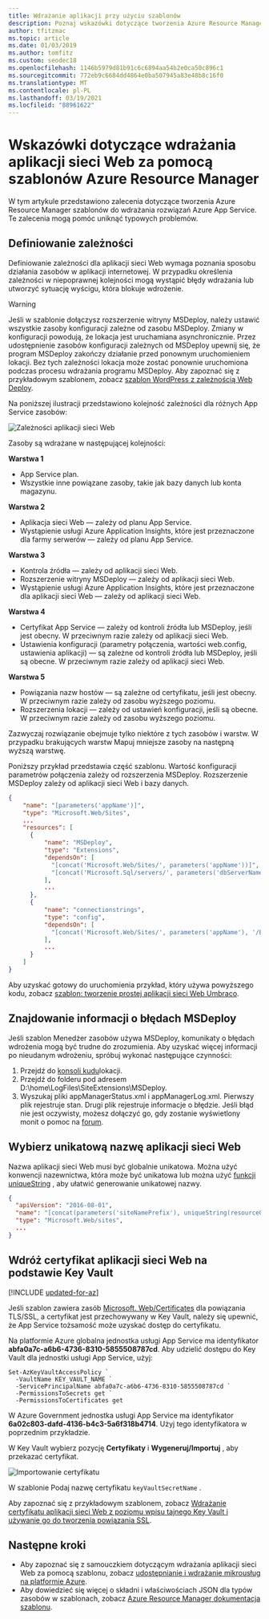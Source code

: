 ```yaml
---
title: Wdrażanie aplikacji przy użyciu szablonów
description: Poznaj wskazówki dotyczące tworzenia Azure Resource Manager szablonów w celu aprowizacji i wdrażania aplikacji App Service.
author: tfitzmac
ms.topic: article
ms.date: 01/03/2019
ms.author: tomfitz
ms.custom: seodec18
ms.openlocfilehash: 1146b5979d81b91c6c6894aa54b2e0ca50c896c1
ms.sourcegitcommit: 772eb9c6684dd4864e0ba507945a83e48b8c16f0
ms.translationtype: MT
ms.contentlocale: pl-PL
ms.lasthandoff: 03/19/2021
ms.locfileid: "88961622"
---
```

# <a name="guidance-on-deploying-web-apps-by-using-azure-resource-manager-templates"></a>Wskazówki dotyczące wdrażania aplikacji sieci Web za pomocą szablonów Azure Resource Manager

W tym artykule przedstawiono zalecenia dotyczące tworzenia Azure Resource Manager szablonów do wdrażania rozwiązań Azure App Service. Te zalecenia mogą pomóc uniknąć typowych problemów.

## <a name="define-dependencies"></a>Definiowanie zależności

Definiowanie zależności dla aplikacji sieci Web wymaga poznania sposobu działania zasobów w aplikacji internetowej. W przypadku określenia zależności w niepoprawnej kolejności mogą wystąpić błędy wdrażania lub utworzyć sytuację wyścigu, która blokuje wdrożenie.

> [!WARNING]
> Jeśli w szablonie dołączysz rozszerzenie witryny MSDeploy, należy ustawić wszystkie zasoby konfiguracji zależne od zasobu MSDeploy. Zmiany w konfiguracji powodują, że lokacja jest uruchamiana asynchronicznie. Przez udostępnienie zasobów konfiguracji zależnych od MSDeploy upewnij się, że program MSDeploy zakończy działanie przed ponownym uruchomieniem lokacji. Bez tych zależności lokacja może zostać ponownie uruchomiona podczas procesu wdrażania programu MSDeploy. Aby zapoznać się z przykładowym szablonem, zobacz [szablon WordPress z zależnością Web Deploy](https://github.com/davidebbo/AzureWebsitesSamples/blob/master/ARMTemplates/WordpressTemplateWebDeployDependency.json).

Na poniższej ilustracji przedstawiono kolejność zależności dla różnych App Service zasobów:

![Zależności aplikacji sieci Web](media/web-sites-rm-template-guidance/web-dependencies.png)

Zasoby są wdrażane w następującej kolejności:

**Warstwa 1**
* App Service plan.
* Wszystkie inne powiązane zasoby, takie jak bazy danych lub konta magazynu.

**Warstwa 2**
* Aplikacja sieci Web — zależy od planu App Service.
* Wystąpienie usługi Azure Application Insights, które jest przeznaczone dla farmy serwerów — zależy od planu App Service.

**Warstwa 3**
* Kontrola źródła — zależy od aplikacji sieci Web.
* Rozszerzenie witryny MSDeploy — zależy od aplikacji sieci Web.
* Wystąpienie usługi Azure Application Insights, które jest przeznaczone dla aplikacji sieci Web — zależy od aplikacji sieci Web.

**Warstwa 4**
* Certyfikat App Service — zależy od kontroli źródła lub MSDeploy, jeśli jest obecny. W przeciwnym razie zależy od aplikacji sieci Web.
* Ustawienia konfiguracji (parametry połączenia, wartości web.config, ustawienia aplikacji) — są zależne od kontroli źródła lub MSDeploy, jeśli są obecne. W przeciwnym razie zależy od aplikacji sieci Web.

**Warstwa 5**
* Powiązania nazw hostów — są zależne od certyfikatu, jeśli jest obecny. W przeciwnym razie zależy od zasobu wyższego poziomu.
* Rozszerzenia lokacji — zależy od ustawień konfiguracji, jeśli są obecne. W przeciwnym razie zależy od zasobu wyższego poziomu.

Zazwyczaj rozwiązanie obejmuje tylko niektóre z tych zasobów i warstw. W przypadku brakujących warstw Mapuj mniejsze zasoby na następną wyższą warstwę.

Poniższy przykład przedstawia część szablonu. Wartość konfiguracji parametrów połączenia zależy od rozszerzenia MSDeploy. Rozszerzenie MSDeploy zależy od aplikacji sieci Web i bazy danych. 

```json
{
    "name": "[parameters('appName')]",
    "type": "Microsoft.Web/Sites",
    ...
    "resources": [
      {
          "name": "MSDeploy",
          "type": "Extensions",
          "dependsOn": [
            "[concat('Microsoft.Web/Sites/', parameters('appName'))]",
            "[concat('Microsoft.Sql/servers/', parameters('dbServerName'), '/databases/', parameters('dbName'))]",
          ],
          ...
      },
      {
          "name": "connectionstrings",
          "type": "config",
          "dependsOn": [
            "[concat('Microsoft.Web/Sites/', parameters('appName'), '/Extensions/MSDeploy')]"
          ],
          ...
      }
    ]
}
```

Aby uzyskać gotowy do uruchomienia przykład, który używa powyższego kodu, zobacz [szablon: tworzenie prostej aplikacji sieci Web Umbraco](https://github.com/Azure/azure-quickstart-templates/tree/master/umbraco-webapp-simple).

## <a name="find-information-about-msdeploy-errors"></a>Znajdowanie informacji o błędach MSDeploy

Jeśli szablon Menedżer zasobów używa MSDeploy, komunikaty o błędach wdrożenia mogą być trudne do zrozumienia. Aby uzyskać więcej informacji po nieudanym wdrożeniu, spróbuj wykonać następujące czynności:

1. Przejdź do [konsoli kudu](https://github.com/projectkudu/kudu/wiki/Kudu-console)lokacji.
2. Przejdź do folderu pod adresem D:\home\LogFiles\SiteExtensions\MSDeploy.
3. Wyszukaj pliki appManagerStatus.xml i appManagerLog.xml. Pierwszy plik rejestruje stan. Drugi plik rejestruje informacje o błędzie. Jeśli błąd nie jest oczywisty, możesz dołączyć go, gdy zostanie wyświetlony monit o pomoc na [forum](/answers/topics/azure-webapps.html).

## <a name="choose-a-unique-web-app-name"></a>Wybierz unikatową nazwę aplikacji sieci Web

Nazwa aplikacji sieci Web musi być globalnie unikatowa. Można użyć konwencji nazewnictwa, która może być unikatowa lub można użyć [funkcji uniqueString](../azure-resource-manager/templates/template-functions-string.md#uniquestring) , aby ułatwić generowanie unikatowej nazwy.

```json
{
  "apiVersion": "2016-08-01",
  "name": "[concat(parameters('siteNamePrefix'), uniqueString(resourceGroup().id))]",
  "type": "Microsoft.Web/sites",
  ...
}
```

## <a name="deploy-web-app-certificate-from-key-vault"></a>Wdróż certyfikat aplikacji sieci Web na podstawie Key Vault

[!INCLUDE [updated-for-az](../../includes/updated-for-az.md)]

Jeśli szablon zawiera zasób [Microsoft. Web/Certificates](/azure/templates/microsoft.web/certificates) dla powiązania TLS/SSL, a certyfikat jest przechowywany w Key Vault, należy się upewnić, że App Service tożsamość może uzyskać dostęp do certyfikatu.

Na platformie Azure globalna jednostka usługi App Service ma identyfikator **abfa0a7c-a6b6-4736-8310-5855508787cd**. Aby udzielić dostępu do Key Vault dla jednostki usługi App Service, użyj:

```azurepowershell-interactive
Set-AzKeyVaultAccessPolicy `
  -VaultName KEY_VAULT_NAME `
  -ServicePrincipalName abfa0a7c-a6b6-4736-8310-5855508787cd `
  -PermissionsToSecrets get `
  -PermissionsToCertificates get
```

W Azure Government jednostka usługi App Service ma identyfikator **6a02c803-dafd-4136-b4c3-5a6f318b4714**. Użyj tego identyfikatora w poprzednim przykładzie.

W Key Vault wybierz pozycję **Certyfikaty** i **Wygeneruj/Importuj** , aby przekazać certyfikat.

![Importowanie certyfikatu](media/web-sites-rm-template-guidance/import-certificate.png)

W szablonie Podaj nazwę certyfikatu `keyVaultSecretName` .

Aby zapoznać się z przykładowym szablonem, zobacz [Wdrażanie certyfikatu aplikacji sieci Web z poziomu wpisu tajnego Key Vault i używanie go do tworzenia powiązania SSL](https://github.com/Azure/azure-quickstart-templates/tree/master/201-web-app-certificate-from-key-vault).

## <a name="next-steps"></a>Następne kroki

* Aby zapoznać się z samouczkiem dotyczącym wdrażania aplikacji sieci Web za pomocą szablonu, zobacz [udostępnianie i wdrażanie mikrousług na platformie Azure](deploy-complex-application-predictably.md).
* Aby dowiedzieć się więcej o składni i właściwościach JSON dla typów zasobów w szablonach, zobacz [Azure Resource Manager dokumentacja szablonu](/azure/templates/).